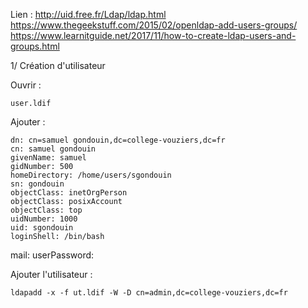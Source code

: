Lien :
http://uid.free.fr/Ldap/ldap.html
https://www.thegeekstuff.com/2015/02/openldap-add-users-groups/
https://www.learnitguide.net/2017/11/how-to-create-ldap-users-and-groups.html

1/ Création d'utilisateur

Ouvrir : 

```
user.ldif
```

Ajouter : 

```
dn: cn=samuel gondouin,dc=college-vouziers,dc=fr
cn: samuel gondouin
givenName: samuel
gidNumber: 500
homeDirectory: /home/users/sgondouin
sn: gondouin
objectClass: inetOrgPerson
objectClass: posixAccount
objectClass: top
uidNumber: 1000
uid: sgondouin
loginShell: /bin/bash
```

mail: 
userPassword: 

Ajouter l'utilisateur :

```
ldapadd -x -f ut.ldif -W -D cn=admin,dc=college-vouziers,dc=fr
```
